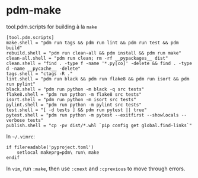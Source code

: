 # pdm-make
tool.pdm.scripts for building à la `make`

```
[tool.pdm.scripts]
make.shell = "pdm run tags && pdm run lint && pdm run test && pdm build"
rebuild.shell = "pdm run clean-all && pdm install && pdm run make"
clean-all.shell = "pdm run clean; rm -rf __pypackages__ dist"
clean.shell = "find . -type f -name '*.py[co]' -delete && find . -type d -name __pycache__ -delete"
tags.shell = "ctags -R ."
lint.shell = "pdm run black && pdm run flake8 && pdm run isort && pdm run pylint"
black.shell = "pdm run python -m black -q src tests"
flake8.shell = "pdm run python -m flake8 src tests"
isort.shell = "pdm run python -m isort src tests"
pylint.shell = "pdm run python -m pylint src tests"
test.shell = "[ -d tests ] && pdm run pytest || true"
pytest.shell = "pdm run python -m pytest --exitfirst --showlocals --verbose tests"
publish.shell = "cp -pv dist/*.whl `pip config get global.find-links`"
```

In `~/.vimrc`:
```
if filereadable('pyproject.toml')
    setlocal makeprg=pdm\ run\ make
endif
```

In `vim`, run `:make`, then use `:cnext` and `:cprevious` to move through errors.
